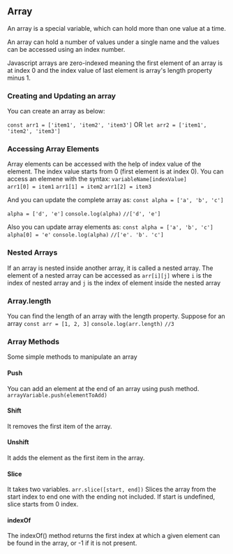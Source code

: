 ## Array
An array is a special variable, which can hold more than one value at a time.

An array can hold a number of values under a single name and the values can be accessed using an index number. 

Javascript arrays are zero-indexed meaning the first element of an array is at index 0 and the index value of last element is array's length property minus 1.

### Creating and Updating an array
You can create an array as below:

`const arr1 = ['item1', 'item2', 'item3']`
        OR
`let arr2 = ['item1', 'item2', 'item3']`

### Accessing Array Elements
Array elements can be accessed with the help of index value of the element. The index value starts from 0 (first element is at index 0). 
You can access an elemene with the syntax: 
`variableName[indexValue]` <br/>
`arr1[0] = item1`
`arr1[1] = item2`
`arr1[2] = item3`

And you can update the complete array as:
`const alpha = ['a', 'b', 'c']`

`alpha = ['d', 'e']`
`console.log(alpha)` `//['d', 'e']`

Also you can update array elements as:
`const alpha = ['a', 'b', 'c']`
`alpha[0] = 'e'`
`console.log(alpha)` `//['e'. 'b'. 'c']`

### Nested Arrays
If an array is nested inside another array, it is called a nested array. 
The element of a nested array can be accessed as 
`arr[i][j]` where `i` is the index of nested array and `j` is the index of element inside the nested array

### Array.length
You can find the length of an array with the length property. 
Suppose for an array 
`const arr = [1, 2, 3]`
`console.log(arr.length)` `//3`

### Array Methods
Some simple methods to manipulate an array 
#### Push
You can add an element at the end of an array using push method. 
`arrayVariable.push(elementToAdd)`

#### Shift 
It removes the first item of the array.

#### Unshift
It adds the element as the first item in the array.

#### Slice
It takes two variables.
`arr.slice([start, end])`
Slices the array from the start index to end one with the ending not included. 
If start is undefined, slice starts from 0 index.

#### indexOf
The indexOf() method returns the first index at which a given element can be found in the array, or -1 if it is not present.

